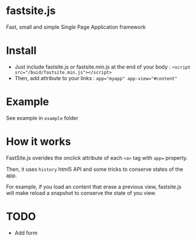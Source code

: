 # fastsite.js

Fast, small and simple Single Page Application framework

# Install

* Just include fastsite.js or fastsite.min.js at the end of your body : `<script src="/buid/fastsite.min.js"></script>`
* Then, add attribute to your links : `app="myapp" app-view="#content"`

# Example

See example in `example` folder

# How it works

FastSite.js overides the onclick attribute of each `<a>` tag with `app=` property.

Then, it uses `history` html5 API and some tricks to conserve states of the app.

For example, if you load an content that erase a previous view, fastsite.js will make reload a snapshot to conserve the state of you view.


# TODO

* Add form